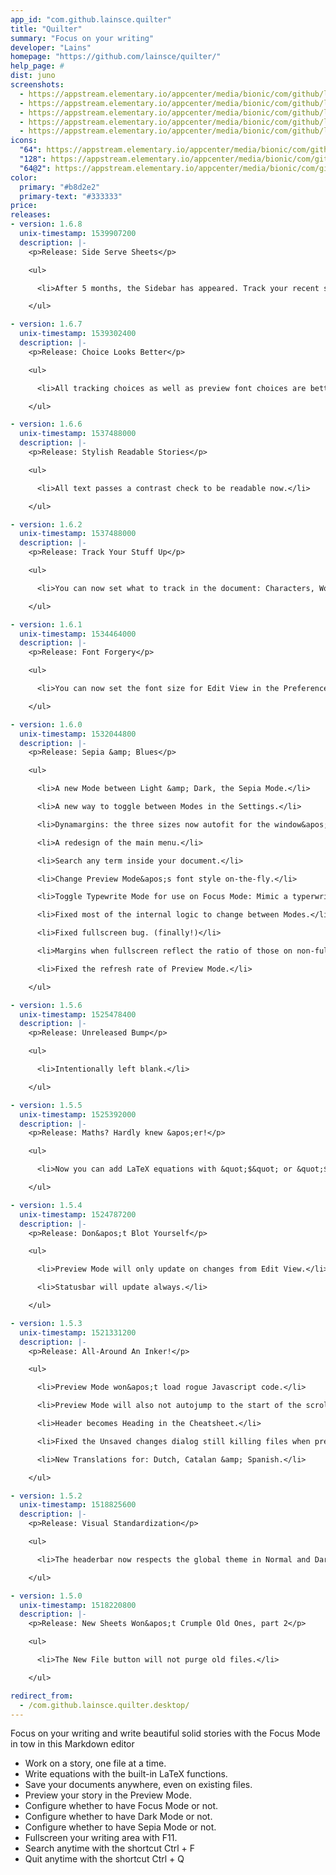 ```yaml
---
app_id: "com.github.lainsce.quilter"
title: "Quilter"
summary: "Focus on your writing"
developer: "Lains"
homepage: "https://github.com/lainsce/quilter/"
help_page: #
dist: juno
screenshots:
  - https://appstream.elementary.io/appcenter/media/bionic/com/github/lainsce.quilter/9CBFF1414A361634A6E877CDF490C306/screenshots/image-1_orig.png
  - https://appstream.elementary.io/appcenter/media/bionic/com/github/lainsce.quilter/9CBFF1414A361634A6E877CDF490C306/screenshots/image-2_orig.png
  - https://appstream.elementary.io/appcenter/media/bionic/com/github/lainsce.quilter/9CBFF1414A361634A6E877CDF490C306/screenshots/image-3_orig.png
  - https://appstream.elementary.io/appcenter/media/bionic/com/github/lainsce.quilter/9CBFF1414A361634A6E877CDF490C306/screenshots/image-4_orig.png
  - https://appstream.elementary.io/appcenter/media/bionic/com/github/lainsce.quilter/9CBFF1414A361634A6E877CDF490C306/screenshots/image-5_orig.png
icons:
  "64": https://appstream.elementary.io/appcenter/media/bionic/com/github/lainsce.quilter/9CBFF1414A361634A6E877CDF490C306/icons/64x64/com.github.lainsce.quilter_com.github.lainsce.quilter.png
  "128": https://appstream.elementary.io/appcenter/media/bionic/com/github/lainsce.quilter/9CBFF1414A361634A6E877CDF490C306/icons/128x128/com.github.lainsce.quilter_com.github.lainsce.quilter.png
  "64@2": https://appstream.elementary.io/appcenter/media/bionic/com/github/lainsce.quilter/9CBFF1414A361634A6E877CDF490C306/icons/64x64@2/com.github.lainsce.quilter_com.github.lainsce.quilter.png
color:
  primary: "#b8d2e2"
  primary-text: "#333333"
price: 
releases:
- version: 1.6.8
  unix-timestamp: 1539907200
  description: |-
    <p>Release: Side Serve Sheets</p>

    <ul>

      <li>After 5 months, the Sidebar has appeared. Track your recent stories files there, or hide it. Your choice.</li>

    </ul>

- version: 1.6.7
  unix-timestamp: 1539302400
  description: |-
    <p>Release: Choice Looks Better</p>

    <ul>

      <li>All tracking choices as well as preview font choices are better shown.</li>

    </ul>

- version: 1.6.6
  unix-timestamp: 1537488000
  description: |-
    <p>Release: Stylish Readable Stories</p>

    <ul>

      <li>All text passes a contrast check to be readable now.</li>

    </ul>

- version: 1.6.2
  unix-timestamp: 1537488000
  description: |-
    <p>Release: Track Your Stuff Up</p>

    <ul>

      <li>You can now set what to track in the document: Characters, Words, or Lines.</li>

    </ul>

- version: 1.6.1
  unix-timestamp: 1534464000
  description: |-
    <p>Release: Font Forgery</p>

    <ul>

      <li>You can now set the font size for Edit View in the Preferences.</li>

    </ul>

- version: 1.6.0
  unix-timestamp: 1532044800
  description: |-
    <p>Release: Sepia &amp; Blues</p>

    <ul>

      <li>A new Mode between Light &amp; Dark, the Sepia Mode.</li>

      <li>A new way to toggle between Modes in the Settings.</li>

      <li>Dynamargins: the three sizes now autofit for the window&apos;s size.</li>

      <li>A redesign of the main menu.</li>

      <li>Search any term inside your document.</li>

      <li>Change Preview Mode&apos;s font style on-the-fly.</li>

      <li>Toggle Typewrite Mode for use on Focus Mode: Mimic a typerwriter when editing.</li>

      <li>Fixed most of the internal logic to change between Modes.</li>

      <li>Fixed fullscreen bug. (finally!)</li>

      <li>Margins when fullscreen reflect the ratio of those on non-fullscreen settings</li>

      <li>Fixed the refresh rate of Preview Mode.</li>

    </ul>

- version: 1.5.6
  unix-timestamp: 1525478400
  description: |-
    <p>Release: Unreleased Bump</p>

    <ul>

      <li>Intentionally left blank.</li>

    </ul>

- version: 1.5.5
  unix-timestamp: 1525392000
  description: |-
    <p>Release: Maths? Hardly knew &apos;er!</p>

    <ul>

      <li>Now you can add LaTeX equations with &quot;$&quot; or &quot;$$&quot; modes.</li>

    </ul>

- version: 1.5.4
  unix-timestamp: 1524787200
  description: |-
    <p>Release: Don&apos;t Blot Yourself</p>

    <ul>

      <li>Preview Mode will only update on changes from Edit View.</li>

      <li>Statusbar will update always.</li>

    </ul>

- version: 1.5.3
  unix-timestamp: 1521331200
  description: |-
    <p>Release: All-Around An Inker!</p>

    <ul>

      <li>Preview Mode won&apos;t load rogue Javascript code.</li>

      <li>Preview Mode will also not autojump to the start of the scroll at any time.</li>

      <li>Header becomes Heading in the Cheatsheet.</li>

      <li>Fixed the Unsaved changes dialog still killing files when pressing the New File button.</li>

      <li>New Translations for: Dutch, Catalan &amp; Spanish.</li>

    </ul>

- version: 1.5.2
  unix-timestamp: 1518825600
  description: |-
    <p>Release: Visual Standardization</p>

    <ul>

      <li>The headerbar now respects the global theme in Normal and Dark modes.</li>

    </ul>

- version: 1.5.0
  unix-timestamp: 1518220800
  description: |-
    <p>Release: New Sheets Won&apos;t Crumple Old Ones, part 2</p>

    <ul>

      <li>The New File button will not purge old files.</li>

    </ul>

redirect_from:
  - /com.github.lainsce.quilter.desktop/
---
```

<p>Focus on your writing and write beautiful solid stories with the Focus Mode in tow in this Markdown editor</p>
<ul>
  <li>Work on a story, one file at a time.</li>
  <li>Write equations with the built-in LaTeX functions.</li>
  <li>Save your documents anywhere, even on existing files.</li>
  <li>Preview your story in the Preview Mode.</li>
  <li>Configure whether to have Focus Mode or not.</li>
  <li>Configure whether to have Dark Mode or not.</li>
  <li>Configure whether to have Sepia Mode or not.</li>
  <li>Fullscreen your writing area with F11.</li>
  <li>Search anytime with the shortcut Ctrl + F</li>
  <li>Quit anytime with the shortcut Ctrl + Q</li>
</ul>
